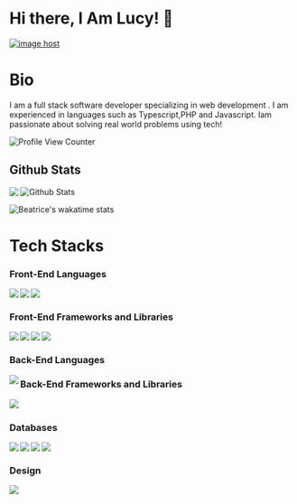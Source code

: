 # Hi there, I Am Lucy! 👋

<a href="https://imgbox.com/jbU9lnu8" target="_blank"><img src="https://thumbs2.imgbox.com/09/1c/jbU9lnu8_t.png" alt="image host"/></a>

# Bio 
I am a full stack software developer specializing in web development . I am experienced in languages such as Typescript,PHP and Javascript. Iam passionate about solving real world problems using tech!

![Profile View Counter](https://komarev.com/ghpvc/?username=lcmongwe)

## Github Stats


<a href="https://readme-stats-cfgj2cxdy.vercel.app/api?username=lcmongwe&count_private=true&show_icons=true&theme=cobalt">
  <img  align="left" src = "https://github-readme-streak-stats.herokuapp.com/?user=lcmongwe&theme=gotham">
</a>

<img src="https://github-readme-stats.vercel.app/api?username=lcmongwe&theme=radical&show_icons=true" alt="Github Stats"/>

![Beatrice's wakatime stats](https://github-readme-stats.vercel.app/api/wakatime?username=lcmongwe&theme=gotham&layout=compact)
<br/>

# Tech Stacks

### Front-End Languages 

<img src= "https://img.shields.io/badge/html5-%23E34F26.svg?style=for-the-badge&logo=html5&logoColor=white" align="left" />
<img src= "https://img.shields.io/badge/css3-%231572B6.svg?style=for-the-badge&logo=css3&logoColor=white" align="left"/>
<img src="https://img.shields.io/badge/javascript-%23323330.svg?style=for-the-badge&logo=javascript&logoColor=%23F7DF1E" align="left"/> <br/>

### Front-End Frameworks and Libraries

<img src="https://img.shields.io/badge/angular.js-%23E23237.svg?style=for-the-badge&logo=angularjs&logoColor=white" align="left"/>
<img src="https://img.shields.io/badge/bootstrap-%23563D7C.svg?style=for-the-badge&logo=bootstrap&logoColor=white" align="left"/>
<img src="https://img.shields.io/badge/react-%2320232a.svg?style=for-the-badge&logo=react&logoColor=%2361DAFB" align="left"/>
<img src="https://img.shields.io/badge/jquery-%230769AD.svg?style=for-the-badge&logo=jquery&logoColor=white" align="left"/> <br/>

### Back-End Languages
<img src = "https://img.shields.io/badge/Django-%23ED8B00.svg?style=for-the-badge&logo=Python&logoColor=white" align = "left"/>
<!--<img src = "https://img.shields.io/badge/ruby-%23CC342D.svg?style=for-the-badge&logo=ruby&logoColor=white" align = "left"/> <br/>-->

### Back-End Frameworks and Libraries
<!--<img src = "https://img.shields.io/badge/rails-%23CC0000.svg?style=for-the-badge&logo=ruby-on-rails&logoColor=white" align = "left"/>-->
<img src = "https://img.shields.io/badge/node.js-6DA55F?style=for-the-badge&logo=node.js&logoColor=white" align = "left"/> <br/>

### Databases

<!--<img src="https://img.shields.io/badge/Firebase-039BE5?style=for-the-badge&logo=Firebase&logoColor=white" align="left"/>-->
<img src="https://img.shields.io/badge/mysql-%2300f.svg?style=for-the-badge&logo=mysql&logoColor=white" align= "left" />
<img src= "https://img.shields.io/badge/postgres-%23316192.svg?style=for-the-badge&logo=postgresql&logoColor=white" align= "left" />
<img src="https://img.shields.io/badge/sqlite-%2307405e.svg?style=for-the-badge&logo=sqlite&logoColor=white" align = "left" />
<img src="https://img.shields.io/badge/Microsoft%20SQL%20Sever-CC2927?style=for-the-badge&logo=microsoft%20sql%20server&logoColor=white" align="left"/> <br/>

### Design
<img src="https://img.shields.io/badge/figma-%23F24E1E.svg?style=for-the-badge&logo=figma&logoColor=white"/>




